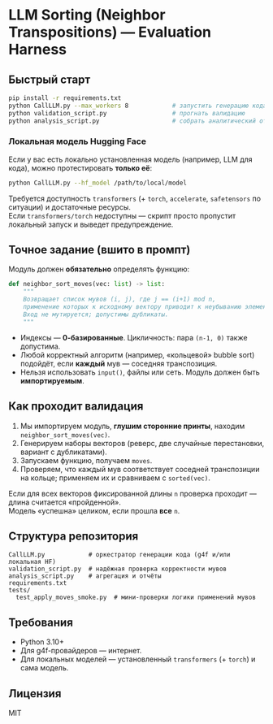 
# LLM Sorting (Neighbor Transpositions) — Evaluation Harness


## Быстрый старт

```bash
pip install -r requirements.txt
python CallLLM.py --max_workers 8            # запустить генерацию кода по множеству моделей (g4f)
python validation_script.py                  # прогнать валидацию
python analysis_script.py                    # собрать аналитический отчёт
```

### Локальная модель Hugging Face

Если у вас есть локально установленная модель (например, LLM для кода), можно протестировать **только её**:

```bash
python CallLLM.py --hf_model /path/to/local/model
```

Требуется доступность `transformers` (+ `torch`, `accelerate`, `safetensors` по ситуации) и достаточные ресурсы.  
Если `transformers/torch` недоступны — скрипт просто пропустит локальный запуск и выведет предупреждение.

## Точное задание (вшито в промпт)

Модуль должен **обязательно** определять функцию:

```python
def neighbor_sort_moves(vec: list) -> list:
    """
    Возвращает список мувов (i, j), где j == (i+1) mod n,
    применение которых к исходному вектору приводит к неубыванию элементов.
    Вход не мутируется; допустимы дубликаты.
    """
```

- Индексы — **0-базированные**. Цикличность: пара `(n-1, 0)` также допустима.
- Любой корректный алгоритм (например, «кольцевой» bubble sort) подойдёт, если **каждый** мув — соседняя транспозиция.
- Нельзя использовать `input()`, файлы или сеть. Модуль должен быть **импортируемым**.

## Как проходит валидация

1. Мы импортируем модуль, **глушим сторонние принты**, находим `neighbor_sort_moves(vec)`.
2. Генерируем наборы векторов (реверс, две случайные перестановки, вариант с дубликатами).
3. Запускаем функцию, получаем `moves`.
4. Проверяем, что каждый мув соответствует соседней транспозиции на кольце; применяем их и сравниваем с `sorted(vec)`.

Если для всех векторов фиксированной длины `n` проверка проходит — длина считается «пройденной».  
Модель «успешна» целиком, если прошла **все** `n`.

## Структура репозитория

```
CallLLM.py            # оркестратор генерации кода (g4f и/или локальная HF)
validation_script.py  # надёжная проверка корректности мувов
analysis_script.py    # агрегация и отчёты
requirements.txt
tests/
  test_apply_moves_smoke.py  # мини-проверки логики применений мувов
```

## Требования

- Python 3.10+
- Для g4f-провайдеров — интернет.
- Для локальных моделей — установленный `transformers` (+ `torch`) и сама модель.

## Лицензия

MIT
